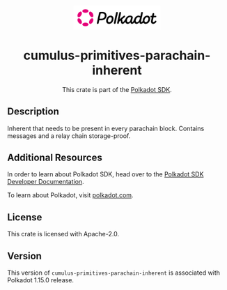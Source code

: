 <div align="center">

<img src="https://raw.githubusercontent.com/paritytech/polkadot-sdk/master/docs/images/Polkadot_Logo_Horizontal_Pink_BlackOnWhite.png" alt="Polkadot logo" width="200">

# cumulus-primitives-parachain-inherent

This crate is part of the [Polkadot SDK](https://github.com/paritytech/polkadot-sdk/).

</div>

## Description

Inherent that needs to be present in every parachain block. Contains messages and a relay chain storage-proof.

## Additional Resources

In order to learn about Polkadot SDK, head over to the [Polkadot SDK Developer Documentation](https://paritytech.github.io/polkadot-sdk/master/polkadot_sdk_docs/index.html).

To learn about Polkadot, visit [polkadot.com](https://polkadot.com/).

## License

This crate is licensed with Apache-2.0.

## Version

This version of `cumulus-primitives-parachain-inherent` is associated with Polkadot 1.15.0 release.
